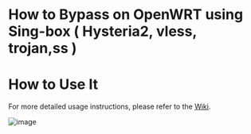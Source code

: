 # How to Bypass on OpenWRT using Sing-box ( Hysteria2, vless, trojan,ss )
# How to Use It
For more detailed usage instructions, please refer to the [Wiki](https://github.com/rezconf/Sing-box/wiki/How-to-Run).

 ![image](https://github.com/rezconf/Sing-box/assets/39160983/2472b127-ec6a-47df-9a4b-4863c1b48835)

